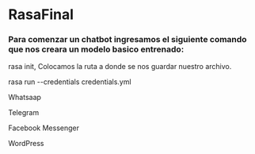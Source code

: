 # RasaFinal

### Para comenzar un chatbot ingresamos el siguiente comando que nos creara un modelo basico entrenado: 

  rasa init, Colocamos la ruta a donde se nos guardar nuestro archivo.
  
  rasa run --credentials credentials.yml 

Whatsaap

Telegram

Facebook Messenger

WordPress
